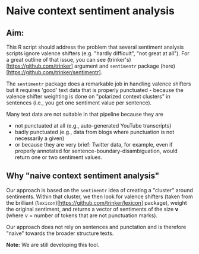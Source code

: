# Naive context sentiment analysis


## Aim:
This R script should address the problem that several sentiment analysis scripts ignore valence
shifters (e.g. "hardly difficult", "not great at all"). For a great outline of that issue, you can
see (trinker's)[https://github.com/trinker] argument and `sentimentr` package
(here)[https://github.com/trinker/sentimentr].

The `sentimentr` package does a remarkable job in handling valence shifters but it requires 'good'
text data that is properly punctuated  - because the valence shifter weighting is done on "polarized
context clusters" in sentences (i.e., you get one sentiment value per sentence).

Many text data are not suitable in that pipeline because they are

- not punctuated at all (e.g., auto-generated YouTube transcripts)
- badly punctuated (e.g., data
from blogs where punctuation is not necessarily a given) 
- or because they are very brief: Twitter
data, for example, even if properly annotated for sentence-boundary-disambiguation, would return one or two sentiment values.

## Why "naive context sentiment analysis"
Our approach is based on the `sentimentr` idea of creating a "cluster" around sentiments.
Within that cluster, we then look for valence shifters (taken from the brilliant (`lexicon`)[https://github.com/trinker/lexicon] package), weight the original sentiment, and returns a vector of sentiments of the size **v** (where v = number of tokens that are not punctuation marks).

Our approach does not rely on sentences and punctation and is therefore "naive" towards the broader structure texts.


**Note:** We are still developing this tool.
